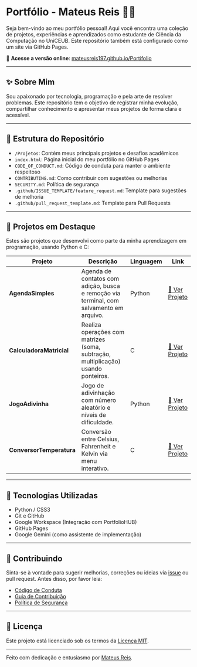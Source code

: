 # Portfólio - Mateus Reis 👨‍💻

Seja bem-vindo ao meu portfólio pessoal! Aqui você encontra uma coleção de projetos, experiências e aprendizados como estudante de Ciência da Computação no UniCEUB. Este repositório também está configurado como um site via GitHub Pages.

🔗 **Acesse a versão online**: [mateusreis197.github.io/Portifolio](https://mateusreis197.github.io/Portifolio)

---

## ✨ Sobre Mim

Sou apaixonado por tecnologia, programação e pela arte de resolver problemas. Este repositório tem o objetivo de registrar minha evolução, compartilhar conhecimento e apresentar meus projetos de forma clara e acessível.

---

## 📁 Estrutura do Repositório

- `/Projetos`: Contém meus principais projetos e desafios acadêmicos
- `index.html`: Página inicial do meu portfólio no GitHub Pages
- `CODE_OF_CONDUCT.md`: Código de conduta para manter o ambiente respeitoso
- `CONTRIBUTING.md`: Como contribuir com sugestões ou melhorias
- `SECURITY.md`: Política de segurança
- `.github/ISSUE_TEMPLATE/feature_request.md`: Template para sugestões de melhoria
- `.github/pull_request_template.md`: Template para Pull Requests

---

## 🧠 Projetos em Destaque

Estes são projetos que desenvolvi como parte da minha aprendizagem em programação, usando Python e C:

| Projeto | Descrição | Linguagem | Link |
|--------|-----------|-----------|------|
| **AgendaSimples** | Agenda de contatos com adição, busca e remoção via terminal, com salvamento em arquivo. | Python | [🔗 Ver Projeto](https://mateusreis197.github.io/Portifolio/projetos/agendasimples) |
| **CalculadoraMatricial** | Realiza operações com matrizes (soma, subtração, multiplicação) usando ponteiros. | C | [🔗 Ver Projeto](https://mateusreis197.github.io/Portifolio/projetos/calculadoramatricial) |
| **JogoAdivinha** | Jogo de adivinhação com número aleatório e níveis de dificuldade. | Python | [🔗 Ver Projeto](https://mateusreis197.github.io/Portifolio/projetos/jogoadivinha) |
| **ConversorTemperatura** | Conversão entre Celsius, Fahrenheit e Kelvin via menu interativo. | C | [🔗 Ver Projeto](https://mateusreis197.github.io/Portifolio/projetos/conversortemperatura) |


---

## 🚀 Tecnologias Utilizadas

- Python / CSS3 
- Git e GitHub
- Google Workspace (Integração com PortfolioHUB)
- GitHub Pages
- Google Gemini (como assistente de implementação)

---

## 📌 Contribuindo

Sinta-se à vontade para sugerir melhorias, correções ou ideias via [issue](https://github.com/Mateusreis197/Portifolio/issues) ou pull request. Antes disso, por favor leia:

- [Código de Conduta](CODE_OF_CONDUCT.md)
- [Guia de Contribuição](CONTRIBUTING.md)
- [Política de Segurança](SECURITY.md)

---

## 📄 Licença

Este projeto está licenciado sob os termos da [Licença MIT](LICENSE).

---

Feito com dedicação e entusiasmo por [Mateus Reis](mailto:mateus.rreis@sempreceub.com).
